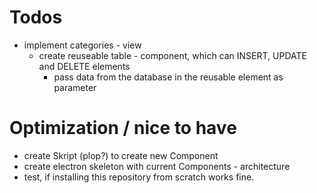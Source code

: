 # Todos
- implement categories - view
    - create reuseable table - component, which can INSERT, UPDATE and DELETE elements
        - pass data from the database in the reusable element as parameter



# Optimization / nice to have
- create Skript (plop?) to create new Component
- create electron skeleton with current Components - architecture
- test, if installing this repository from scratch works fine.